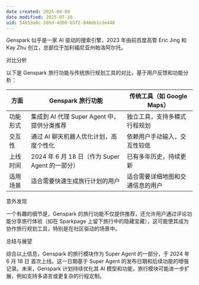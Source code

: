 ```yaml
---
date created: 2025-04-09
date modified: 2025-07-10
uid: 54b53a0c-505d-4d00-b5f2-840db1cde448
---
```


Genspark 似乎是一家 AI 驱动的搜索引擎，2023 年由前百度高管 Eric Jing 和 Kay Zhu 创立，总部位于加利福尼亚州帕洛阿尔托。

对比分析

以下是 Genspark 旅行功能与传统旅行规划工具的对比，基于用户反馈和功能分析：

|方面|Genspark 旅行功能|传统工具（如 Google Maps）|
|---|---|---|
|功能形式|集成到 AI 代理 Super Agent 中，提供分类推荐|独立工具，支持多模式行程规划|
|交互性|通过 AI 聊天机器人优化计划，高度个性化|依赖用户手动输入，交互性较低|
|上线时间|2024 年 6 月 18 日（作为 Super Agent 的一部分）|已有多年历史，持续更新|
|适用场景|适合需要快速生成旅行计划的用户|适合需要详细地图和交通信息的用户|

意外发现

一个有趣的细节是，Genspark 的旅行功能不仅提供推荐，还允许用户通过评论功能分享旅行体验（如在 Sparkpage 上留下旅行中的隐藏宝藏），这可能使其成为协作旅行规划工具，特别是在社区驱动的场景中。

总结与展望

综合以上信息，Genspark 的旅行模块作为 Super Agent 的一部分，于 2024 年 6 月 18 日 首次上线。这一日期基于 Super Agent 的发布日期和后续功能的增强记录。未来，Genspark 计划持续优化其 AI 模型和功能，旅行模块可能进一步扩展，例如支持多语言或更复杂的行程定制。
